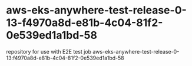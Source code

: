 # aws-eks-anywhere-test-release-0-13-f4970a8d-e81b-4c04-81f2-0e539ed1a1bd-58
repository for use with E2E test job aws-eks-anywhere-test-release-0-13:f4970a8d-e81b-4c04-81f2-0e539ed1a1bd-58
